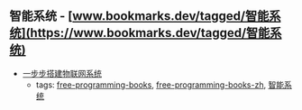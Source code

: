 智能系统 - [www.bookmarks.dev/tagged/智能系统](https://www.bookmarks.dev/tagged/智能系统) 
---
* [一步步搭建物联网系统](https://github.com/phodal/designiot)
    * tags: [free-programming-books](../tags/free-programming-books.md), [free-programming-books-zh](../tags/free-programming-books-zh.md), [智能系统](../tags/智能系统.md)
